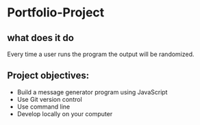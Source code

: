 # Portfolio-Project

## what does it do
Every time a user runs the program the output will be randomized.

## Project objectives:
* Build a message generator program using JavaScript
* Use Git version control
* Use command line
* Develop locally on your computer


